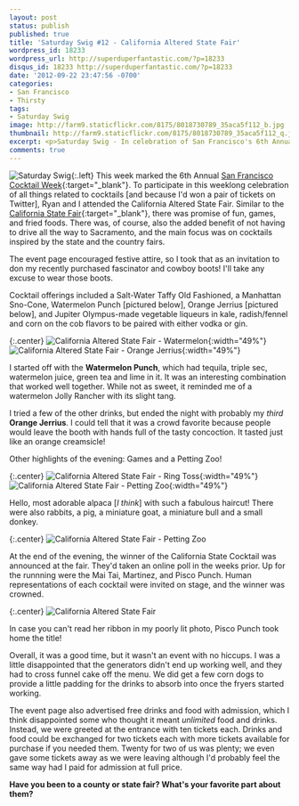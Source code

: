 ```yaml
---
layout: post
status: publish
published: true
title: 'Saturday Swig #12 - California Altered State Fair'
wordpress_id: 18233
wordpress_url: http://superduperfantastic.com/?p=18233
disqus_id: 18233 http://superduperfantastic.com/?p=18233
date: '2012-09-22 23:47:56 -0700'
categories:
- San Francisco
- Thirsty
tags:
- Saturday Swig
image: http://farm9.staticflickr.com/8175/8018730789_35aca5f112_b.jpg
thumbnail: http://farm9.staticflickr.com/8175/8018730789_35aca5f112_q.jpg
excerpt: <p>Saturday Swig - In celebration of San Francisco's 6th Annual Cocktail Week, we attended the California Altered State Fair by Jupiter Olympus.</p>
comments: true
---
```

![Saturday Swig](http://farm8.staticflickr.com/7240/7322171030_0166725d1c_o.png){:.left} This week marked the 6th Annual [San Francisco Cocktail Week](http://sfcocktailweek.com/ "SF Cocktail Week"){:target="_blank"}. To participate in this weeklong celebration of all things related to cocktails [and because I'd won a pair of tickets on Twitter], Ryan and I attended the California Altered State Fair. Similar to the [California State Fair](http://superduperfantastic.com/deep-fried-ambition/3961/ "Deep Fried Ambition"){:target="_blank"}, there was promise of fun, games, and fried foods. There was, of course, also the added benefit of not having to drive all the way to Sacramento, and the main focus was on cocktails inspired by the state and the country fairs.

The event page encouraged festive attire, so I took that as an invitation to don my recently purchased fascinator and cowboy boots! I'll take any excuse to wear those boots.

Cocktail offerings included a Salt-Water Taffy Old Fashioned, a Manhattan Sno-Cone, Watermelon Punch [pictured below], Orange Jerrius [pictured below], and Jupiter Olympus-made vegetable liqueurs in kale, radish/fennel and corn on the cob flavors to be paired with either vodka or gin.

{:.center}
![California Altered State Fair - Watermelon](http://farm9.staticflickr.com/8175/8018733718_97d4a67c58.jpg){:width="49%"} ![California Altered State Fair - Orange Jerrius](http://farm9.staticflickr.com/8437/8018734774_342d2887fb.jpg){:width="49%"}

I started off with the **Watermelon Punch**, which had tequila, triple sec, watermelon juice, green tea and lime in it. It was an interesting combination that worked well together. While not as sweet, it reminded me of a watermelon Jolly Rancher with its slight tang.

I tried a few of the other drinks, but ended the night with probably my _third_ **Orange Jerrius**. I could tell that it was a crowd favorite because people would leave the booth with hands full of the tasty concoction. It tasted just like an orange creamsicle!

Other highlights of the evening: Games and a Petting Zoo!

{:.center}
![California Altered State Fair - Ring Toss](http://farm9.staticflickr.com/8035/8018733458_3688129a44.jpg){:width="49%"} ![California Altered State Fair - Petting Zoo](http://farm9.staticflickr.com/8175/8018730789_35aca5f112.jpg){:width="49%"}

Hello, most adorable alpaca [_I think_] with such a fabulous haircut! There were also rabbits, a pig, a miniature goat, a miniature bull and a small donkey.

{:.center}
![California Altered State Fair - Petting Zoo](http://farm9.staticflickr.com/8040/8018735238_d340119b01_b.jpg)

At the end of the evening, the winner of the California State Cocktail was announced at the fair. They'd taken an online poll in the weeks prior. Up for the runnning were the Mai Tai, Martinez, and Pisco Punch. Human representations of each cocktail were invited on stage, and the winner was crowned.

{:.center}
![California Altered State Fair](http://farm9.staticflickr.com/8301/8018731563_8a6523f082_b.jpg)

In case you can't read her ribbon in my poorly lit photo, Pisco Punch took home the title!

Overall, it was a good time, but it wasn't an event with no hiccups. I was a little disappointed that the generators didn't end up working well, and they had to cross funnel cake off the menu. We did get a few corn dogs to provide a little padding for the drinks to absorb into once the fryers started working.

The event page also advertised free drinks and food with admission, which I think disappointed some who thought it meant _unlimited_ food and drinks. Instead, we were greeted at the entrance with ten tickets each. Drinks and food could be exchanged for two tickets each with more tickets available for purchase if you needed them. Twenty for two of us was plenty; we even gave some tickets away as we were leaving although I'd probably feel the same way had I paid for admission at full price.

**Have you been to a county or state fair? What's your favorite part about them?**